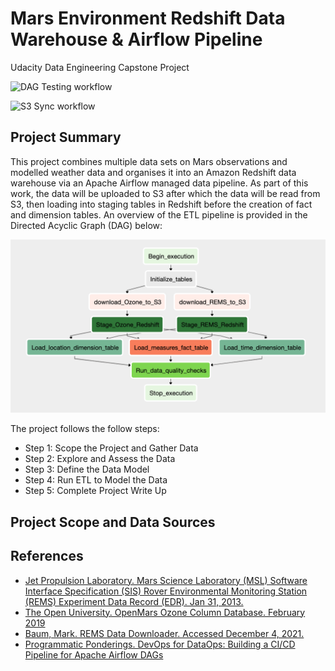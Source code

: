 # Mars Environment Redshift Data Warehouse & Airflow Pipeline
Udacity Data Engineering Capstone Project

![DAG Testing workflow](https://github.com/jsleslie/Mars_REMS_Airflow_Pipeline/actions/workflows/test_dags.yml/badge.svg)

![S3 Sync workflow](https://github.com/jsleslie/Mars_REMS_Airflow_Pipeline/actions/workflows/sync_dags.yml/badge.svg)


## Project Summary
This project combines multiple data sets on Mars observations and modelled weather data and organises it into an Amazon Redshift data warehouse via an Apache Airflow managed data pipeline. As part of this work, the data will be uploaded to S3 after which the data will be read from S3, then loading into staging tables in Redshift before the creation of fact and dimension tables. An overview of the ETL pipeline is provided in the Directed Acyclic Graph (DAG) below:

![capstone_dag](img/capstone_dag.png)

The project follows the follow steps:
* Step 1: Scope the Project and Gather Data
* Step 2: Explore and Assess the Data
* Step 3: Define the Data Model
* Step 4: Run ETL to Model the Data
* Step 5: Complete Project Write Up



## Project Scope and Data Sources



## References

- [Jet Propulsion Laboratory. Mars Science Laboratory (MSL) Software Interface Specification (SIS) Rover Environmental Monitoring Station (REMS) Experiment Data Record (EDR). Jan 31, 2013.](https://atmos.nmsu.edu/PDS/data/mslrem_0001/DOCUMENT/MSL_REMS_EDR_SIS.PDF)  
- [The Open University. OpenMars Ozone Column Database. February 2019](https://ordo.open.ac.uk/articles/dataset/OpenMARS_ozone_column_database/7315430)
- [Baum, Mark. REMS Data Downloader. Accessed December 4, 2021.](https://github.com/markmbaum/REMS)
- [Programmatic Ponderings. DevOps for DataOps: Building a CI/CD Pipeline for Apache Airflow DAGs](https://programmaticponderings.com/tag/apache-airflow/)

